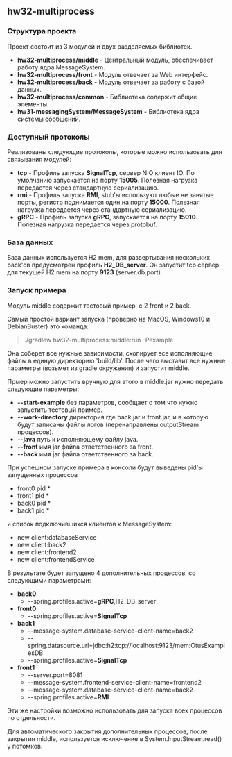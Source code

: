 ## hw32-multiprocess

### Структура проекта

Проект состоит из 3 модулей и двух разделяемых библиотек.

* **hw32-multiprocess/middle** - Центральный модуль, обеспечивает работу ядра MessageSystem.
* **hw32-multiprocess/front** - Модуль отвечает за Web интерфейс.
* **hw32-multiprocess/back** - Модуль отвечает за работу с базой данных.
* **hw32-multiprocess/common** - Библиотека содержит общие элементы.
* **hw31-messagingSystem/MessageSystem** - Библиотека ядра системы сообщений.

### Доступный протоколы

Реализованы следующие протоколы, которые можно использовать для связывания модулей:
* **tcp** - Профиль запуска **SignalTcp**, сервер NIO клиент IO. По умолчанию запускается на порту **15005**. Полезная нагрузка передается через стандартную сериализацию.
* **rmi** - Профиль запуска **RMI**, stub'ы используют любые не занятые порты, регистр поднимается один на порту **15000**. Полезная нагрузка передается через стандартную сериализацию.
* **gRPC** - Профиль запуска **gRPC**, запускается на порту **15010**. Полезная нагрузка передается через protobuf.

### База данных

База данных используется H2 mem, для развертывания нескольких back'ов предусмотрен
профиль **H2_DB_server**. Он запустит tcp сервер для текущей H2 mem на порту **9123** (server.db.port).

### Запуск примера

Модуль middle содержит тестовый пример, с 2 front и 2 back.

Самый простой вариант запуска (проверно на MacOS, Windows10 и DebianBuster) это команда:

> ./gradlew hw32-multiprocess:middle:run -Pexample

Она соберет все нужные зависимости, скопирует все исполняющие файлы в единую директорию 'build/lib'.
После чего выставит все нужные параметры (возьмет из gradle окружения) и запустит middle.

Прмер можно запустить вручную для этого в middle.jar нужно передать следующие параметры:

* **--start-example** без параметров, сообщает о том что нужно запустить тестовый пример.
* **--work-directory** директория где back.jar и front.jar, и в которую будут записаны файлы логов (перенаправлены outputStream процессов).
* **--java** путь к исполняющему файлу java.
* **--front** имя jar файла ответственного за front.
* **--back** имя jar файла ответственного за back.

При успешном запуске примера в консоли будут выведены pid'ы запущенных процессов

* front0 pid *
* front1 pid *
* back0 pid *
* back1 pid *

и список подключившихся клиентов к MessageSystem:

* new client:databaseService
* new client:back2
* new client:frontend2
* new client:frontendService

В результате будет запущено 4 дополнительных процессов, со следующими параметрами:

* **back0** 
  * --spring.profiles.active=**gRPC**,H2_DB_server
* **front0**
  * --spring.profiles.active=**SignalTcp**
* **back1**
  * --message-system.database-service-client-name=back2
  * --spring.datasource.url=jdbc:h2:tcp://localhost:9123/mem:OtusExamplesDB
  * --spring.profiles.active=**SignalTcp**
* **front1**
  * --server.port=8081
  * --message-system.frontend-service-client-name=frontend2
  * --message-system.database-service-client-name=back2
  * --spring.profiles.active=**RMI**

Эти же настройки возможно использовать для запуска всех процессов по отдельности.

Для автоматического закрытия дополнительных процессов, после закрытия middle, используется исключение в System.InputStream.read() у потомков.
